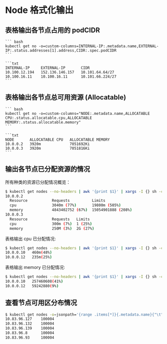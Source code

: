 # Node 格式化输出

## 表格输出各节点占用的 podCIDR

<Tabs>
  <TabItem value="cmd-podcidr" label="命令">

    ``` bash
    kubectl get no -o=custom-columns=INTERNAL-IP:.metadata.name,EXTERNAL-IP:.status.addresses[1].address,CIDR:.spec.podCIDR
    ```

  </TabItem>

  <TabItem value="output-podcidr" label="输出效果">

    ```txt
    INTERNAL-IP     EXTERNAL-IP       CIDR
    10.100.12.194   152.136.146.157   10.101.64.64/27
    10.100.16.11    10.100.16.11      10.101.66.224/27
    ```

  </TabItem>
</Tabs>

## 表格输出各节点总可用资源 (Allocatable)

<Tabs>
  <TabItem value="cmd-allocatable" label="命令">

    ``` bash
    kubectl get no -o=custom-columns="NODE:.metadata.name,ALLOCATABLE CPU:.status.allocatable.cpu,ALLOCATABLE MEMORY:.status.allocatable.memory"
    ```

  </TabItem>

  <TabItem value="output-allocatable" label="输出效果">

    ```txt
    NODE       ALLOCATABLE CPU   ALLOCATABLE MEMORY
    10.0.0.2   3920m             7051692Ki
    10.0.0.3   3920m             7051816Ki
    ```

  </TabItem>
</Tabs>


## 输出各节点已分配资源的情况

所有种类的资源已分配情况概览：

``` bash
$ kubectl get nodes --no-headers | awk '{print $1}' | xargs -I {} sh -c "echo {} ; kubectl describe node {} | grep Allocated -A 5 | grep -ve Event -ve Allocated -ve percent -ve --;"
10.0.0.2
  Resource           Requests          Limits
  cpu                3040m (77%)       19800m (505%)
  memory             4843402752 (67%)  15054901888 (208%)
10.0.0.3
  Resource           Requests   Limits
  cpu                300m (7%)  1 (25%)
  memory             250M (3%)  2G (27%)
```

表格输出 cpu 已分配情况:

``` bash
$ kubectl get nodes --no-headers | awk '{print $1}' | xargs -I {} sh -c 'echo -ne "{}\t" ; kubectl describe node {} | grep Allocated -A 5 | grep -ve Event -ve Allocated -ve percent -ve -- | grep cpu | awk '\''{print $2$3}'\'';'
10.0.0.10	460m(48%)
10.0.0.12	235m(25%)
```

表格输出 memory 已分配情况:

``` bash
$ kubectl get nodes --no-headers | awk '{print $1}' | xargs -I {} sh -c 'echo -ne "{}\t" ; kubectl describe node {} | grep Allocated -A 5 | grep -ve Event -ve Allocated -ve percent -ve -- | grep memory | awk '\''{print $2$3}'\'';'
10.0.0.10	257460608(41%)
10.0.0.12	59242880(9%)
```

## 查看节点可用区分布情况

```bash
$ kubectl get nodes -o=jsonpath='{range .items[*]}{.metadata.name}{"\t"}{.metadata.labels.failure-domain\.beta\.kubernetes\.io\/zone}{"\n"}{end}'
10.83.96.127    100004
10.83.96.132    100004
10.83.96.139    100004
10.83.96.8      100004
10.83.96.93     100004
```


